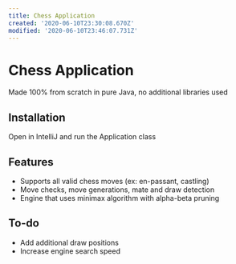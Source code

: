 ```yaml
---
title: Chess Application
created: '2020-06-10T23:30:08.670Z'
modified: '2020-06-10T23:46:07.731Z'
---
```


# Chess Application

Made 100% from scratch in pure Java, no additional libraries used

## Installation
Open in IntelliJ and run the Application class

## Features
* Supports all valid chess moves (ex: en-passant, castling)
* Move checks, move generations, mate and draw detection
* Engine that uses minimax algorithm with alpha-beta pruning


## To-do
* Add additional draw positions
* Increase engine search speed



